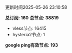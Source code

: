 更新时间2025-05-26 23:10:58

**总订阅: 160**
**总节点: 38819**
- vless节点: 16415
- hysteria2节点: 1

**google ping有效节点: 193**
